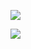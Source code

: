 ![](https://github-readme-stats.vercel.app/api?username=zallom&theme=tokyonight&bg_color=2F3136&text_color=23272A&title_color=7289DA&hide_border=true)

![](https://github-readme-stats.vercel.app/api/top-langs/?username=zallom&layout=compact&card_width=250&theme=tokyonight&bg_color=2F3136&text_color=23272A&title_color=7289DA&hide_border=true)


